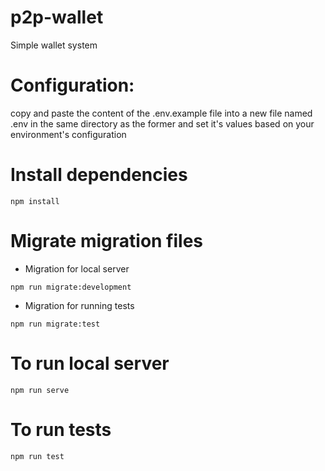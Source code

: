 # p2p-wallet

Simple wallet system

# Configuration:

copy and paste the content of the .env.example file into a new file named .env in the same directory as the former and set it's values based on your environment's configuration

# Install dependencies

```
npm install
```

# Migrate migration files

- Migration for local server

```
npm run migrate:development
```

- Migration for running tests

```
npm run migrate:test
```

# To run local server

```
npm run serve
```

# To run tests

```
npm run test
```
